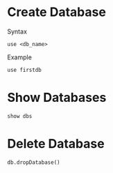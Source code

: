 # Create Database

Syntax

```shell
use <db_name>
```



Example

```
use firstdb
```



# Show Databases

```shell
show dbs
```



# Delete Database

```shell
db.dropDatabase()
```





